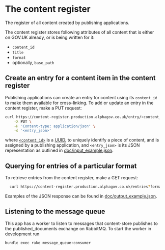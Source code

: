 # The content register

The register of all content created by publishing applications.

The content register stores following attributes of all content
that is either on GOV.UK already, or is being written for it:

* `content_id`
* `title`
* `format`
* optionally, `base_path`

## Create an entry for a content item in the content register

Publishing applications can create an entry for content using its `content_id`
to make them available for cross-linking. To add or update an entry in the
content register, make a PUT request:

``` sh
curl https://content-register.production.alphagov.co.uk/entry/<content_id> \
    -X PUT \
    -H 'Content-type: application/json' \
    -d '<entry_json>'
```

where [`<content_id>`](https://github.com/alphagov/content-store/blob/master/doc/content_item_fields.md#content_id) is a [UUID](http://tools.ietf.org/html/rfc4122), to uniquely identify a piece of content,
and is assigned by a publishing application, and `<entry_json>`
is its JSON representation as outlined in [doc/input_example.json](doc/input_example.json).

## Querying for entries of a particular format

To retrieve entries from the content register, make a GET request:

``` sh
  curl https://content-register.production.alphagov.co.uk/entries?format=news-article
```

Examples of the JSON response can be found in [doc/output_example.json](doc/output_example.json).

## Listening to the message queue

This app has a worker to listen to messages that content-store publishes to the
published_documents exchange on RabbitMQ.  To start the worker in development run

``` sh
bundle exec rake message_queue:consumer
```
